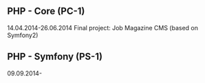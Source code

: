 PHP - Core (PC-1)
----------------------------------
14.04.2014-26.06.2014
Final project: Job Magazine CMS (based on Symfony2)

PHP - Symfony (PS-1)
----------------------------------
09.09.2014-

